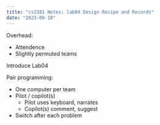 ```yaml
---
title: "cs2381 Notes: lab04 Design Recipe and Records"
date: "2023-09-18"
---
```


Overhead:

 - Attendence
 - Slightly permuted teams

Introduce Lab04

Pair programming:

 - One computer per team
 - Pilot / copilot(s)
   - Pilot uses keyboard, narrates
   - Copilot(s) comment, suggest
 - Switch after each problem

